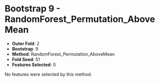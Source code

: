 # Bootstrap 9 - RandomForest_Permutation_AboveMean

- **Outer Fold**: 2
- **Bootstrap**: 9
- **Method**: RandomForest_Permutation_AboveMean
- **Fold Seed**: 51
- **Features Selected**: 0

No features were selected by this method.
